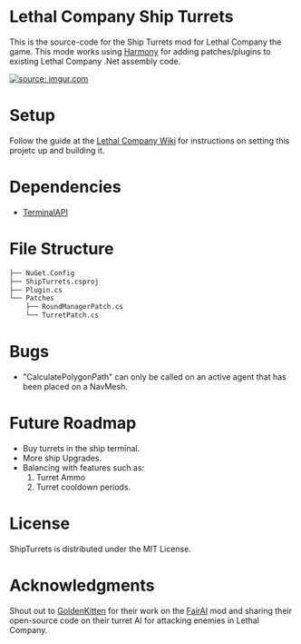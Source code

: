 # Lethal Company Ship Turrets

This is the source-code for the Ship Turrets mod for Lethal Company the game. This mode works using [Harmony](https://harmony.pardeike.net/articles/patching.html) for adding patches/plugins to existing Lethal Company .Net assembly code.

<a href="https://imgur.com/UYpyzaJ"><img src="https://i.imgur.com/UYpyzaJ.png" title="source: imgur.com" /></a>

# Setup

Follow the guide at the [Lethal Company Wiki](https://lethal.wiki/) for instructions on setting this projetc up and building it.

# Dependencies

* [TerminalAPI](https://thunderstore.io/c/lethal-company/p/NotAtomicBomb/TerminalApi/)

# File Structure

```bash
├── NuGet.Config
├── ShipTurrets.csproj
├── Plugin.cs
└── Patches
    ├── RoundManagerPatch.cs
    └── TurretPatch.cs
```

# Bugs

* "CalculatePolygonPath" can only be called on an active agent that has been placed on a NavMesh.

# Future Roadmap

* Buy turrets in the ship terminal.
* More ship Upgrades.
* Balancing with features such as:
    1. Turret Ammo
    2. Turret cooldown periods.

# License

ShipTurrets is distributed under the MIT License.

# Acknowledgments

Shout out to [GoldenKitten](https://github.com/goldenkittenplays) for their work on the [FairAI](https://thunderstore.io/c/lethal-company/p/TheFluff/FairAI/) mod and sharing their open-source code on their turret AI for attacking enemies in Lethal Company.